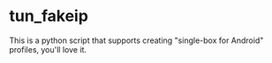 # tun_fakeip
This is a python script that supports creating "single-box for Android" profiles, you'll love it.
